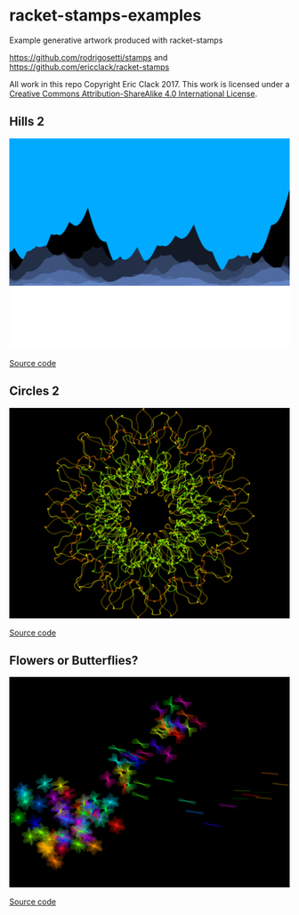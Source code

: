 # racket-stamps-examples
Example generative artwork produced with racket-stamps

https://github.com/rodrigosetti/stamps and https://github.com/ericclack/racket-stamps

All work in this repo Copyright Eric Clack 2017. This work is licensed under a [Creative Commons Attribution-ShareAlike 4.0 International License](http://creativecommons.org/licenses/by-sa/4.0/).

## Hills 2
![Hills 2](examples/output/hills2.png "Hills 2")

[Source code](examples/hills2.rkt)


## Circles 2
![Circles 2](examples/output/circles2.png "Circles 2")

[Source code](examples/circles2.rkt)


## Flowers or Butterflies?
![Flowers or Butterflies](examples/output/flowers-or-butterflies.png "Flowers or Butterflies")

[Source code](examples/flowers-or-butterflies.rkt)
